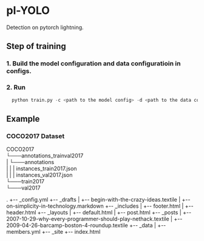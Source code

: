 # pl-YOLO
Detection on pytorch lightning.

## Step of training
### 1. Build the model configuration and data configuratioin in configs.
### 2. Run
```python
  python train.py -c <path to the model config> -d <path to the data config>
```

## Example
### COCO2017 Dataset
COCO2017   
└───annotations_trainval2017   
|   └───annotations     
|   |   |   instances_train2017.json   
|   |   |   instances_val2017.json   
└───train2017    
└───val2017   


.
+-- _config.yml
+-- _drafts
|   +-- begin-with-the-crazy-ideas.textile
|   +-- on-simplicity-in-technology.markdown
+-- _includes
|   +-- footer.html
|   +-- header.html
+-- _layouts
|   +-- default.html
|   +-- post.html
+-- _posts
|   +-- 2007-10-29-why-every-programmer-should-play-nethack.textile
|   +-- 2009-04-26-barcamp-boston-4-roundup.textile
+-- _data
|   +-- members.yml
+-- _site
+-- index.html
